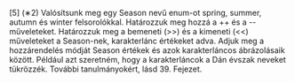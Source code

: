 [5] (∗2) Valósítsunk meg egy Season nevű enum-ot spring, summer, autumn és winter felsorolókkal.
Határozzuk meg hozzá a ++ és a -- műveleteket. Határozzuk meg a bemeneti (>>) és a kimeneti (<<) műveleteket a Season-nek, karakterlánc értékeket adva.
Adjuk meg a hozzárendelés módját Season értékek és azok karakterláncos ábrázolásaik között. Például azt szeretném, hogy a karakterláncok
a Dán évszak neveket tükrözzék. További tanulmányokért, lásd 39. Fejezet.
